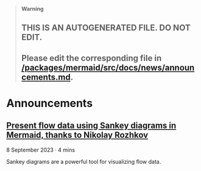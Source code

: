 > **Warning**
>
> ## THIS IS AN AUTOGENERATED FILE. DO NOT EDIT.
>
> ## Please edit the corresponding file in [/packages/mermaid/src/docs/news/announcements.md](../../packages/mermaid/src/docs/news/announcements.md).

# Announcements

## [Present flow data using Sankey diagrams in Mermaid, thanks to Nikolay Rozhkov](https://www.mermaidchart.com/blog/posts/present-flow-data-using-sankey-diagrams/)

8 September 2023 · 4 mins

Sankey diagrams are a powerful tool for visualizing flow data.
